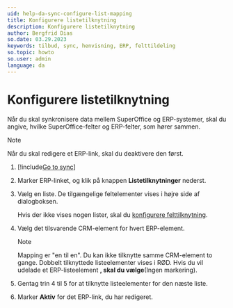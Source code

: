 ```yaml
---
uid: help-da-sync-configure-list-mapping
title: Konfigurere listetilknytning
description: Konfigurere listetilknytning
author: Bergfrid Dias
so.date: 03.29.2023
keywords: tilbud, sync, henvisning, ERP, felttildeling
so.topic: howto
so.user: admin
language: da
---
```


# Konfigurere listetilknytning

Når du skal synkronisere data mellem SuperOffice og ERP-systemer, skal du angive, hvilke SuperOffice-felter og ERP-felter, som hører sammen.

> [!NOTE]
> Når du skal redigere et ERP-link, skal du deaktivere den først.

1. [!include[Go to sync](../includes/goto-sync.md)]

1. Marker ERP-linket, og klik på knappen **Listetilknytninger** nederst.

1. Vælg en liste. De tilgængelige feltelementer vises i højre side af dialogboksen.

    Hvis der ikke vises nogen lister, skal du [konfigurere felttilknytning][1].

1. Vælg det tilsvarende CRM-element for hvert ERP-element.

    > [!NOTE]
    > Mapping er "en til en". Du kan ikke tilknytte samme CRM-element to gange. Dobbelt tilknyttede listeelementer vises i RØD. Hvis du vil udelade et ERP-listeelement **, skal du vælge**(Ingen markering).

1. Gentag trin 4 til 5 for at tilknytte listeelementer for den næste liste.

1. Marker **Aktiv** for det ERP-link, du har redigeret.

<!-- Referenced links -->
[1]: sync-configure-field-allocation.md

<!-- Referenced images -->
